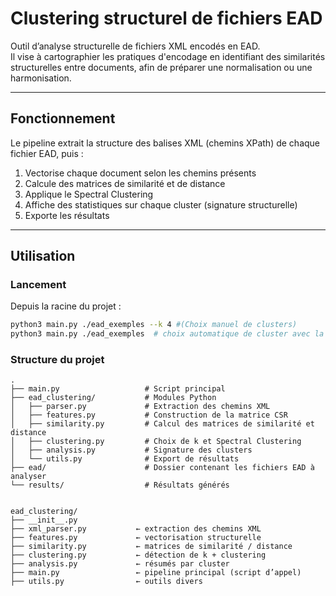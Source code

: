 # Clustering structurel de fichiers EAD

Outil d’analyse structurelle de fichiers XML encodés en EAD.  
Il vise à cartographier les pratiques d'encodage en identifiant des similarités structurelles entre documents, afin de préparer une normalisation ou une harmonisation.

---

## Fonctionnement

Le pipeline extrait la structure des balises XML (chemins XPath) de chaque fichier EAD, puis :

1. Vectorise chaque document selon les chemins présents
2. Calcule des matrices de similarité et de distance
3. Applique le Spectral Clustering
4. Affiche des statistiques sur chaque cluster (signature structurelle)
5. Exporte les résultats

---

## Utilisation

### Lancement

Depuis la racine du projet :

```bash
python3 main.py ./ead_exemples --k 4 #(Choix manuel de clusters)
python3 main.py ./ead_exemples  # choix automatique de cluster avec la silhouette
```

### Structure du projet 
```
.
├── main.py                   # Script principal
├── ead_clustering/           # Modules Python
│   ├── parser.py             # Extraction des chemins XML
│   ├── features.py           # Construction de la matrice CSR
│   ├── similarity.py         # Calcul des matrices de similarité et distance
│   ├── clustering.py         # Choix de k et Spectral Clustering
│   ├── analysis.py           # Signature des clusters
│   └── utils.py              # Export de résultats
├── ead/                      # Dossier contenant les fichiers EAD à analyser
└── results/                  # Résultats générés


ead_clustering/
├── __init__.py
├── xml_parser.py           ← extraction des chemins XML
├── features.py             ← vectorisation structurelle
├── similarity.py           ← matrices de similarité / distance
├── clustering.py           ← détection de k + clustering
├── analysis.py             ← résumés par cluster
├── main.py                 ← pipeline principal (script d’appel)
├── utils.py                ← outils divers
```
